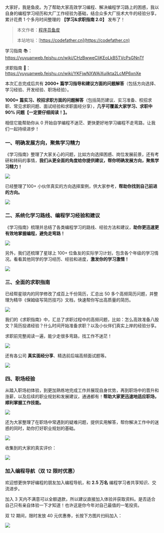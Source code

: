 大家好，我是鱼皮。为了帮助大家高效学习编程、解决编程学习路上的困惑，我以自身的编程学习经历和大厂工作经验为基础，结合众多大厂技术大牛的经验分享，累计花费 1 个多月时间整理的 **【学习&求职指南 2.0】** 发布了！

> 本文作者：[程序员鱼皮](https://yuyuanweb.feishu.cn/wiki/Abldw5WkjidySxkKxU2cQdAtnah)
>
> 本站地址：[https://codefather.cn](https://codefather.cn)

学习指南 📚：https://yuyuanweb.feishu.cn/wiki/CHzBwweCIiKEoLkB5TVcPsGNnTf

求职指南 📄：https://yuyuanweb.feishu.cn/wiki/YKFjwNXWAiXuilkta2LcMP6xnXe



本次汇总完成后共有 **2000+ 篇学习指导和建议方面的问题解答**（包括方向选择、学习经验、开发经验、职场经验）。

**1000+ 篇实习、校招求职方面的问题解答**（包括简历建议、实习准备、校招求职、常见求职问题、面试经验和求职面经分享），**几乎可覆盖大家学习、求职中 90% 问题【一定要仔细阅读！】。**



相信它能帮助你从 0 开始自学编程不迷茫、更快更好地学习编程不走弯路，让我们一起持续进步！



### 一、明确发展方向，聚焦学习精力

《学习指南》整理了大家关心的问题，比如方向选择困惑、岗位发展前景，还有考研和转码的事情，**我们从更全面的角度给你提供建议，帮你明确发展方向，聚焦学习精力！**

![](https://pic.yupi.icu/1701770730198-79f54623-70ff-4515-b7aa-8eda51bc9710.png)



已经整理了100+ 小伙伴真实的方向选择案例，供大家参考，**帮助你找到自己前进的方向。**

![](https://pic.yupi.icu/1701770730118-f6f3b7b5-783a-4d2b-858e-efc857a7dfd7.png)



### 二、系统化学习路线、编程学习经验和建议

《学习指南》梳理并总结了各类编程学习的路线、经验方法和建议，**助你更迅速更有效地掌握编程，避免走弯路！**

![](https://pic.yupi.icu/1701770730180-0b0c1e03-411c-4da5-a59e-0b4e3526fe59.png)



另外，我们还梳理了星球上 100+ 位鱼友的实际学习计划，包含各个年级的学习情况。看看其他同学的学习经历、经验和进度，**激发你的学习激情！**

![](https://pic.yupi.icu/1701770730206-a4c18a25-26d1-467e-8236-296f60105025.png)



### 三、全面的求职指南

已经帮星球内的同学修改了成百上千份简历，汇总出 50 多个高频简历问题，并整理为精华《保姆级写简历技巧》文档，快速帮你写出高质量的简历。

![](https://pic.yupi.icu/1701770730168-45cd9f6b-4ded-497a-a68a-4d98af5d1562.png)



我们的《求职指南》中，汇总了求职过程中的高频问题，比如：怎么高效准备八股文？简历投递经验？什么时间开始准备求职？以及小伙伴们真实上岸的经验分享。

求职前完整阅读一遍，能少走很多弯路，找工作不迷茫！

![](https://pic.yupi.icu/1701770730732-dd916b32-3293-4d7b-83a6-cc159c074af0.png)



还有各公司 **真实面经分享**、精选前后端高频面试题等。

![](https://pic.yupi.icu/1701770730829-0a088af6-33fe-4cc4-9a96-e9eeb79d08c4.png)



### 四、职场经验

从踏入职场初体验，到更加熟练地完成工作并展现自身优势，再到职场中的晋升和涨薪，以及后续的职业规划和发展建议，通通都有！**帮助大家更迅速地适应职场，顺利掌握工作技能。**

![](https://pic.yupi.icu/1701770731055-99e4fec2-e6ea-4710-b2a3-f1c372750537.png)



还为大家整理了在职场中常遇到的疑难问题，提供实用解答，帮你解决工作中的迷惑的同时，助你打好职业规划的基础。

![](https://pic.yupi.icu/1701770730967-87e6a0d9-7b99-45f7-ba62-feea1ac5f88b.png)



收集到的大家的真实评价：

![](https://pic.yupi.icu/1701770731056-14da70d0-6186-4f05-89bc-a5c579378c9f.png)



### 加入编程导航（双 12 限时优惠）

欢迎想更快学好编程的朋友加入编程导航，和 **2.5 万名** 编程学习者共享知识、交流进步。

加入 3 天内不满意可以全额退款，所以建议直接加入体验并获取资料。是否适合自己只有亲自体验一下才知道！也许这是你今年对自己最值的一笔投资。

双 12 期间，限时发放 40 元优惠券，长按下方图片扫码加入：

![](https://pic.yupi.icu/1701854795502-d46b83cf-26d7-4147-972b-37174f62ac45.png)